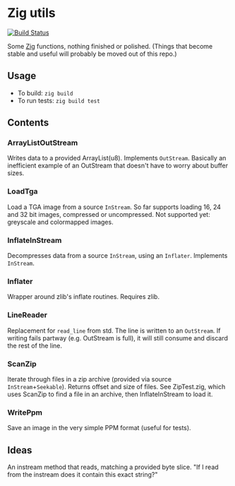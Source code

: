 # Zig utils
[![Build Status](https://travis-ci.org/dbandstra/zigutils.svg?branch=master)](https://travis-ci.org/dbandstra/zigutils)

Some [Zig](https://github.com/ziglang/zig) functions, nothing finished or polished. (Things that become stable and useful will probably be moved out of this repo.)

## Usage

* To build: `zig build`
* To run tests: `zig build test`

## Contents

### ArrayListOutStream
Writes data to a provided ArrayList(u8). Implements `OutStream`. Basically an inefficient example of an OutStream that doesn't have to worry about buffer sizes.

### LoadTga
Load a TGA image from a source `InStream`. So far supports loading 16, 24 and 32 bit images, compressed or uncompressed. Not supported yet: greyscale and colormapped images.

### InflateInStream
Decompresses data from a source `InStream`, using an `Inflater`. Implements `InStream`.

### Inflater
Wrapper around zlib's inflate routines. Requires zlib.

### LineReader
Replacement for `read_line` from std. The line is written to an `OutStream`. If writing fails partway (e.g. OutStream is full), it will still consume and discard the rest of the line.

### ScanZip
Iterate through files in a zip archive (provided via source `InStream`+`Seekable`). Returns offset and size of files. See ZipTest.zig, which uses ScanZip to find a file in an archive, then InflateInStream to load it.

### WritePpm
Save an image in the very simple PPM format (useful for tests).

## Ideas
An instream method that reads, matching a provided byte slice. "If I read from the instream does it contain this exact string?"
